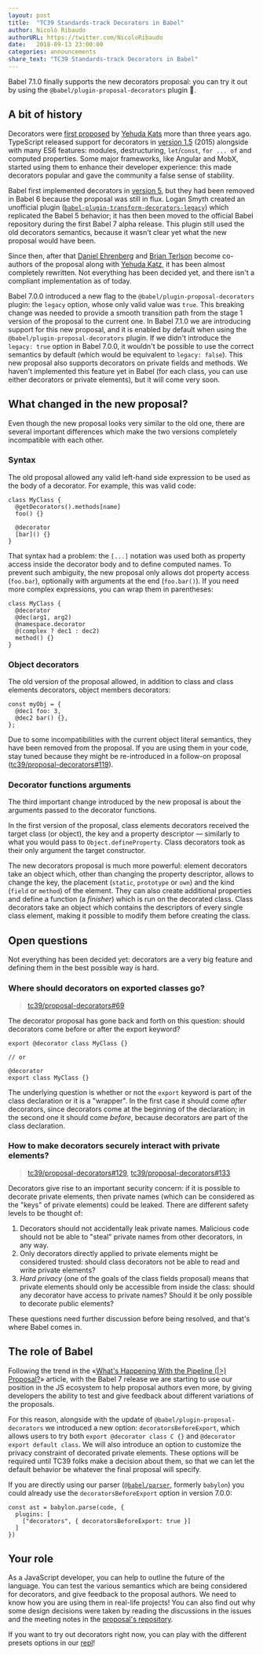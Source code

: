 ```yaml
---
layout: post
title:  "TC39 Standards-track Decorators in Babel"
author: Nicolò Ribaudo
authorURL: https://twitter.com/NicoloRibaudo
date:   2018-09-13 23:00:00
categories: announcements
share_text: "TC39 Standards-track Decorators in Babel"
---
```


Babel 7.1.0 finally supports the new decorators proposal: you can try it out by using the `@babel/plugin-proposal-decorators` plugin 🎉.

<!--truncate-->

## A bit of history

Decorators were [first proposed](https://github.com/wycats/javascript-decorators/blob/696232bbd997618d603d6577848d635872f25c43/README.md) by [Yehuda Kats](https://github.com/wycats) more than three years ago. TypeScript released support for decorators in [version 1.5](https://github.com/Microsoft/TypeScript/wiki/What%27s-new-in-TypeScript#typescript-15) (2015) alongside with many ES6 features: modules, destructuring, `let`/`const`, `for ... of` and computed properties.
Some major frameworks, like Angular and MobX, started using them to enhance their developer experience: this made decorators popular and gave the community a false sense of stability.

Babel first implemented decorators in [version 5](https://github.com/babel/babel/blob/master/.github/CHANGELOG-v5.md#500), but they had been removed in Babel 6 because the proposal was still in flux. Logan Smyth created an unofficial plugin ([`babel-plugin-transform-decorators-legacy`](https://github.com/loganfsmyth/babel-plugin-transform-decorators-legacy)) which replicated the Babel 5 behavior; it has then been moved to the official Babel repository during the first Babel 7 alpha release. This plugin still used the old decorators semantics, because it wasn't clear yet what the new proposal would have been.

Since then, after that [Daniel Ehrenberg](https://github.com/littledan) and [Brian Terlson](https://github.com/bterlson) become co-authors of the proposal along with [Yehuda Katz](https://github.com/wycats), it has been almost completely rewritten. Not everything has been decided yet, and there isn't a compliant implementation as of today.

Babel 7.0.0 introduced a new flag to the `@babel/plugin-proposal-decorators` plugin: the `legacy` option, whose only valid value was `true`. This breaking change was needed to provide a smooth transition path from the stage 1 version of the proposal to the current one.
In Babel 7.1.0 we are introducing support for this new proposal, and it is enabled by default when using the `@babel/plugin-proposal-decorators` plugin. If we didn't introduce the `legacy: true` option in Babel 7.0.0, it wouldn't be possible to use the correct semantics by default (which would be equivalent to `legacy: false`).
This new proposal also supports decorators on private fields and methods. We haven't implemented this feature yet in Babel (for each class, you can use either decorators or private elements), but it will come very soon.

## What changed in the new proposal?

Even though the new proposal looks very similar to the old one, there are several important differences which make the two versions completely incompatible with each other.

### Syntax

The old proposal allowed any valid left-hand side expression to be used as the body of a decorator. For example, this was valid code:

```javascript=
class MyClass {
  @getDecorators().methods[name]
  foo() {}

  @decorator
  [bar]() {}
}
```

That syntax had a problem: the `[...]` notation was used both as property access inside the decorator body and to define computed names. To prevent such ambiguity, the new proposal only allows dot property access (`foo.bar`), optionally with arguments at the end (`foo.bar()`). If you need more complex expressions, you can wrap them in parentheses:

```javascript=
class MyClass {
  @decorator
  @dec(arg1, arg2)
  @namespace.decorator
  @(complex ? dec1 : dec2)
  method() {}
}
```

### Object decorators

The old version of the proposal allowed, in addition to class and class elements decorators, object members decorators:

```javascript=
const myObj = {
  @dec1 foo: 3,
  @dec2 bar() {},
};
```

Due to some incompatibilities with the current object literal semantics, they have been removed from the proposal. If you are using them in your code, stay tuned because they might be re-introduced in a follow-on proposal ([tc39/proposal-decorators#119](https://github.com/tc39/proposal-decorators/issues/119)).

### Decorator functions arguments

The third important change introduced by the new proposal is about the arguments passed to the decorator functions.

In the first version of the proposal, class elements decorators received the  target class (or object), the key and a property descriptor — similarly to what you would pass to `Object.defineProperty`. Class decorators took as their only argument the target constructor.

The new decorators proposal is much more powerful: element decorators take an object which, other than changing the property descriptor, allows to change the key, the placement (`static`, `prototype` or `own`) and the kind (`field` or `method`) of the element. They can also create additional properties and define a function (a *finisher*) which is run on the decorated class.
Class decorators take an object which contains the descriptors of every single class element, making it possible to modify them before creating the class.

## Open questions

Not everything has been decided yet: decorators are a very big feature and defining them in the best possible way is hard.

### Where should decorators on exported classes go?
> [tc39/proposal-decorators#69](https://github.com/tc39/proposal-decorators/issues/69)

The decorator proposal has gone back and forth on this question: should decorators come before or after the export keyword?

```javascript=
export @decorator class MyClass {}

// or

@decorator
export class MyClass {}
```

The underlying question is whether or not the `export` keyword is part of the class declaration or it is a "wrapper". In the first case it should come *after* decorators, since decorators come at the beginning of the declaration; in the second one it should come *before*, because decorators are part of the class declaration.

### How to make decorators securely interact with private elements?
> [tc39/proposal-decorators#129](https://github.com/tc39/proposal-decorators/issues/129), [tc39/proposal-decorators#133](https://github.com/tc39/proposal-decorators/issues/133)

Decorators give rise to an important security concern: if it is possible to decorate private elements, then private names (which can be considered as the "keys" of private elements) could be leaked. There are different safety levels to be thought of:
  1) Decorators should not accidentally leak private names. Malicious code should not be able to "steal" private names from other decorators, in any way.
  2) Only decorators directly applied to private elements might be considered trusted: should class decorators not be able to read and write private elements?
  3) *Hard privacy* (one of the goals of the class fields proposal) means that private elements should only be accessible from inside the class: should any decorator have access to private names? Should it be only possible to decorate public elements?

These questions need further discussion before being resolved, and that's where Babel comes in.

## The role of Babel

Following the trend in the «[What's Happening With the Pipeline (|>) Proposal?](http://babeljs.io/blog/2018/07/19/whats-happening-with-the-pipeline-proposal)» article, with the Babel 7 release we are starting to use our position in the JS ecosystem to help proposal authors even more, by giving developers the ability to test and give feedback about different variations of the proposals.

For this reason, alongside with the update of `@babel/plugin-proposal-decorators` we introduced a new option: `decoratorsBeforeExport`, which allows users to try both `export @decorator class C {}` and `@decorator export default class`. We will also introduce an option to customize the privacy constraint of decorated private elements. These options will be required until TC39 folks make a decision about them, so that we can let the default behavior be whatever the final proposal will specify.

If you are directly using our parser ([`@babel/parser`](https://babeljs.io/docs/en/next/babel-parser.html), formerly `babylon`) you could already use the `decoratorsBeforeExport` option in version 7.0.0:

```javascript=
const ast = babylon.parse(code, {
  plugins: [
    ["decorators", { decoratorsBeforeExport: true }]
  ]
})
```

## Your role

As a JavaScript developer, you can help to outline the future of the language. You can test the various semantics which are being considered for decorators, and give feedback to the proposal authors. We need to know how you are using them in real-life projects!
You can also find out why some design decisions were taken by reading the discussions in the issues and the meeting notes in the [proposal's repository](https://github.com/tc39/proposal-decorators).

If you want to try out decorators right now, you can play with the different presets options in our [repl](https://babeljs.io/repl/build/master)!
